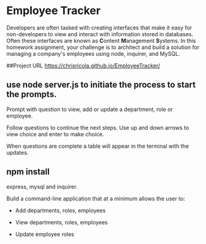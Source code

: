 # Employee Tracker

Developers are often tasked with creating interfaces that make it easy for non-developers to view and interact with information stored in databases. Often these interfaces are known as **C**ontent **M**anagement **S**ystems. In this homework assignment, your challenge is to architect and build a solution for managing a company's employees using node, inquirer, and MySQL.

##Project URL
https://chrisricola.github.io/EmployeeTracker/

## use node server.js to initiate the process to start the prompts.

Prompt with question to view, add or update a department, role or employee. 

Follow questions to continue the next steps. Use up and down arrows to view choice and enter to make choice. 

When questions are complete a table will appear in the terminal with the updates. 
 

## npm install

express, mysql and inquirer.

  
Build a command-line application that at a minimum allows the user to:

  * Add departments, roles, employees

  * View departments, roles, employees

  * Update employee roles
  
  

